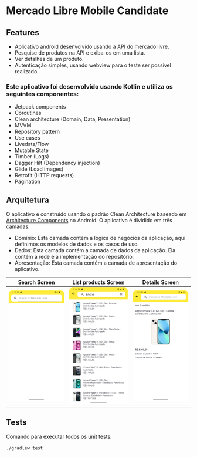 # Mercado Libre Mobile Candidate

## Features
 - Aplicativo android desenvolvido usando a [API](https://api.mercadolibre.com/) do mercado livre.
 - Pesquise de produtos na API e exiba-os em uma lista.
 - Ver detalhes de um produto.
 - Autenticação simples, usando webview para o teste ser possivel realizado.

### Este aplicativo foi desenvolvido usando Kotlin e utiliza os seguintes componentes:

- Jetpack components
- Coroutines
- Clean architecture (Domain, Data, Presentation)
- MVVM
- Repository pattern
- Use cases
- Livedata/Flow
- Mutable State
- Timber (Logs)
- Dagger Hilt (Dependency injection)
- Glide (Load images)
- Retrofit (HTTP requests)
- Pagination

## Arquitetura
O aplicativo é construído usando o padrão Clean Architecture baseado em [Architecture Components](https://developer.android.com/jetpack/guide#recommended-app-arch) no Android. O aplicativo é dividido em três camadas:

- Domínio: Esta camada contém a lógica de negócios da aplicação, aqui definimos os modelos de dados e os casos de uso.
- Dados: Esta camada contém a camada de dados da aplicação. Ela contém a rede e a implementação do repositório.
- Apresentação: Esta camada contém a camada de apresentação do aplicativo.

Search Screen | List products Screen | Details Screen
--- | --- | ---
<img src="screenshot_search_screen.png" width="300" alt="Search Screen"/> | <img src="screenshot_list_products.png" width="300" alt="Overview Screen"/> | <img src="screenshot_detail_product.png" width="300" alt="Details Screen"/>

## Tests

Comando para executar todos os unit tests:
```
./gradlew test
``` 
